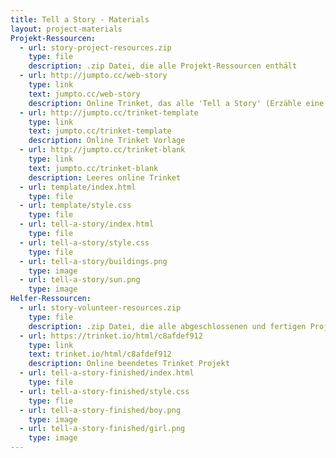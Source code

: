 ```yaml
---
title: Tell a Story - Materials 
layout: project-materials
Projekt-Ressourcen:
  - url: story-project-resources.zip 
    type: file
    description: .zip Datei, die alle Projekt-Ressourcen enthält
  - url: http://jumpto.cc/web-story
    type: link
    text: jumpto.cc/web-story
    description: Online Trinket, das alle 'Tell a Story' (Erzähle eine Geschichte) Projekt Ressourcen enthält
  - url: http://jumpto.cc/trinket-template
    type: link
    text: jumpto.cc/trinket-template
    description: Online Trinket Vorlage
  - url: http://jumpto.cc/trinket-blank
    type: link
    text: jumpto.cc/trinket-blank
    description: Leeres online Trinket
  - url: template/index.html
    type: file
  - url: template/style.css
    type: file
  - url: tell-a-story/index.html
    type: file
  - url: tell-a-story/style.css
    type: file
  - url: tell-a-story/buildings.png
    type: image
  - url: tell-a-story/sun.png
    type: image
Helfer-Ressourcen:
  - url: story-volunteer-resources.zip
    type: file
    description: .zip Datei, die alle abgeschlossenen und fertigen Projekt-Ressourcen enthält
  - url: https://trinket.io/html/c8afdef912
    type: link
    text: trinket.io/html/c8afdef912
    description: Online beendetes Trinket Projekt
  - url: tell-a-story-finished/index.html
    type: file
  - url: tell-a-story-finished/style.css
    type: flie
  - url: tell-a-story-finished/boy.png
    type: image
  - url: tell-a-story-finished/girl.png
    type: image
---
```

